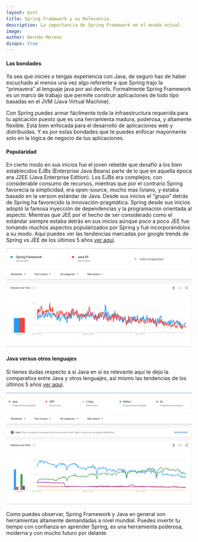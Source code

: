 ```yaml
---
layout: post
title: Spring Framework y su Relevancia
description: La importancia de Spring Framework en el mundo actual.
image: 
author: Hernán Moreno
disqus: true
---
```


#### Las bondades

Ya sea que inicies o tengas experiencia con Java, de seguro has de haber escuchado al menos una vez algo referente a que Spring trajo la “primavera” al lenguaje java por así decirlo. Formalmente Spring Framework es un marco de trabajo que permite construir aplicaciones de todo tipo basadas en el JVM (Java Virtual Machine).

Con Spring puedes armar fácilmente toda la infraestructura requerida para tu aplicación puesto que es una herramienta madura, poderosa, y altamente flexible. Está bien enfocada para el desarrollo de aplicaciones web y distribuidas. Y es por estas bondades que te puedes enfocar mayormente solo en la lógica de negocio de tus aplicaciones.

#### Popularidad

En cierto modo en sus inicios fue el joven rebelde que desafió a los bien establecidos EJBs (Enterprise Java Beans) parte de lo que en aquella época era J2EE (Java Enterprise Edition). Los EJBs era complejos, con considerable consumo de recursos, mientras que por el contrario Spring favorecía la simplicidad, era open-source, mucho mas liviano, y estaba basado en la version estándar de Java. Desde sus inicios el “grupo” detrás de Spring ha favorecido la innovación-pragmática. Spring desde sus inicios adoptó la famosa inyección de dependencias y la programación orientada al aspecto. Mientras que JEE por el hecho de ser considerado como el estándar siempre estaba detrás en sus inicios aúnque poco a poco JEE fue tomando muchos aspectos popularizados por Spring y fué incorporándolos a su modo. Aquí puedes ver las tendencias marcadas por google trends de Spring vs JEE de los últimos 5 años [ver aquí](https://trends.google.com/trends/explore?date=today%205-y&q=Spring%20Framework,Java%20EE).

![Spring vs JEE de los últimos 5 años](/assets/images/springvsjee.jpg)

#### Java versus otros lenguajes
Si tienes dudas respecto a si Java en sí es relevante aquí te dejo la comparativa entre Java y otros lenguajes, así mismo las tendencias de los últimos 5 años [ver aquí](https://trends.google.com/trends/explore?date=today%205-y&q=java,.NET,C%20lang,%2Fm%2F05z1_,%2Fm%2F09gbxjr).

![Java vs otros lenguajes en últimos 5 años](/assets/images/javavsother.jpg)

Como puedes observar, Spring Framework y Java en general son herramientas altamente demandadas a nivel mundial. Puedes invertir tu tiempo con confianza en aprender Spring, es una herramienta poderosa, moderna y con mucho futuro por delante.


